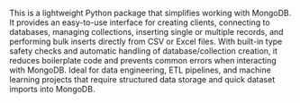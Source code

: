 This is a lightweight Python package that simplifies working with MongoDB. It provides an easy-to-use interface for creating clients, connecting to databases, managing collections, inserting single or multiple records, and performing bulk inserts directly from CSV or Excel files. With built-in type safety checks and automatic handling of database/collection creation, it reduces boilerplate code and prevents common errors when interacting with MongoDB. Ideal for data engineering, ETL pipelines, and machine learning projects that require structured data storage and quick dataset imports into MongoDB.

